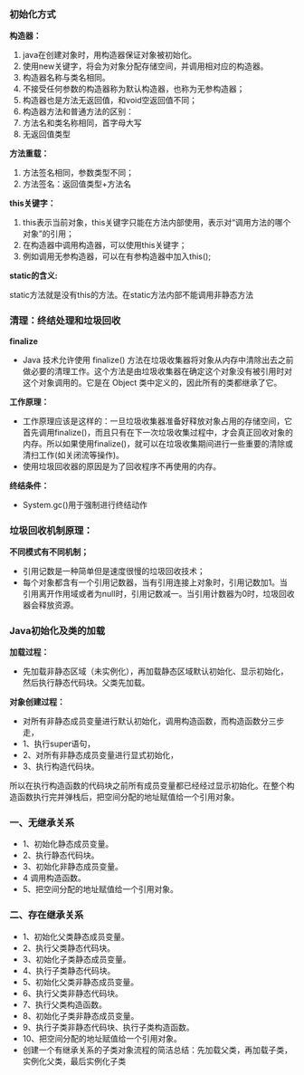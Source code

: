 ### 初始化方式

 **构造器：** 
1. java在创建对象时，用构造器保证对象被初始化。
1. 使用new关键字，将会为对象分配存储空间，并调用相对应的构造器。
1. 构造器名称与类名相同。
1. 不接受任何参数的构造器称为默认构造器，也称为无参构造器；
1. 构造器也是方法无返回值，和void空返回值不同；
1. 构造器方法和普通方法的区别：
1. 方法名和类名称相同，首字母大写
1. 无返回值类型

 **方法重载：** 
1. 方法签名相同，参数类型不同；
1. 方法签名：返回值类型+方法名

 **this关键字：** 
1. this表示当前对象，this关键字只能在方法内部使用，表示对“调用方法的哪个对象”的引用；
1. 在构造器中调用构造器，可以使用this关键字；
1. 例如调用无参构造器，可以在有参构造器中加入this();

 **static的含义:** 

static方法就是没有this的方法。在static方法内部不能调用非静态方法



### 清理：终结处理和垃圾回收

 **finalize** 
- Java 技术允许使用 finalize() 方法在垃圾收集器将对象从内存中清除出去之前做必要的清理工作。这个方法是由垃圾收集器在确定这个对象没有被引用时对这个对象调用的。它是在 Object 类中定义的，因此所有的类都继承了它。

 **工作原理：** 
- 工作原理应该是这样的：一旦垃圾收集器准备好释放对象占用的存储空间，它首先调用finalize()，而且只有在下一次垃圾收集过程中，才会真正回收对象的内存。所以如果使用finalize()，就可以在垃圾收集期间进行一些重要的清除或清扫工作(如关闭流等操作)。
- 使用垃圾回收器的原因是为了回收程序不再使用的内存。

 **终结条件：** 
- System.gc()用于强制进行终结动作

### 垃圾回收机制原理：
 **不同模式有不同机制；** 
- 引用记数是一种简单但是速度很慢的垃圾回收技术；
- 每个对象都含有一个引用记数器，当有引用连接上对象时，引用记数加1。当引用离开作用域或者为null时，引用记数减一。当引用计数器为0时，垃圾回收器会释放资源。

### Java初始化及类的加载
 **加载过程：** 
- 先加载非静态区域（未实例化），再加载静态区域默认初始化、显示初始化，然后执行静态代码块。父类先加载。

 **对象创建过程：** 
- 对所有非静态成员变量进行默认初始化，调用构造函数，而构造函数分三步走，
- 1、执行super语句，
- 2、对所有非静态成员变量进行显式初始化，
- 3、执行构造代码块。

所以在执行构造函数的代码块之前所有成员变量都已经经过显示初始化。在整个构造函数执行完并弹栈后，把空间分配的地址赋值给一个引用对象。


### 一、无继承关系
- 1、初始化静态成员变量。
- 2、执行静态代码块。
- 3、初始化非静态成员变量。
- 4   调用构造函数。
- 5、把空间分配的地址赋值给一个引用对象。


### 二、存在继承关系
- 1、初始化父类静态成员变量。
- 2、执行父类静态代码块。
- 3、初始化子类静态成员变量。
- 4、执行子类静态代码块。
- 5、初始化父类非静态成员变量。
- 6、执行父类非静态代码块。
- 7、执行父类构造函数。
- 8、初始化子类非静态成员变量。
- 9、执行子类非静态代码块、执行子类构造函数。
- 10、把空间分配的地址赋值给一个引用对象。
- 创建一个有继承关系的子类对象流程的简洁总结：先加载父类，再加载子类，实例化父类，最后实例化子类


